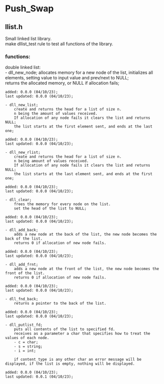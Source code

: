 # Push_Swap

## llist.h

Small linked list library.  
make dllist_test rule to test all functions of the library.  

### functions:  
double linked list:  
    - dll_new_node; 
        allocates memory for a new node of the list, initializes all elements, setting value to input value and prev/next to NULL;  
        returns the allocated memory, or NULL if allocation fails;  

    added: 0.0.0 (04/10/23);  
    last updated: 0.0.0 (04/10/23);  

    - dll_new_list;  
        create and returns the head for a list of size n.  
        n being the amount of values received.  
        If allocation of any node fails it clears the list and returns NULL;  
        the list starts at the first element sent, and ends at the last one;  

    added: 0.0.0 (04/10/23);  
    last updated: 0.0.0 (04/10/23);  

    - dll_new_rlist;  
        create and returns the head for a list of size n.  
        n being amount of values received.  
        If allocation of any node fails it clears the list and returns NULL;  
        the list starts at the last element sent, and ends at the first one;  

    added: 0.0.0 (04/10/23);  
    last updated: 0.0.0 (04/10/23);  

    - dll_clear;  
        frees the memory for every node on the list.  
        set the head of the list to NULL;  

    added: 0.0.0 (04/10/23);  
    last updated: 0.0.0 (04/10/23);  

    - dll_add_back;  
        adds a new node at the back of the list, the new node becomes the back of the list.  
        returns 0 if allocation of new node fails.  

    added: 0.0.0 (04/10/23);  
    last updated: 0.0.0 (04/10/23);  

    - dll_add_frnt;  
        adds a new node at the front of the list, the new node becomes the front of the list.  
        returns 0 if allocation of new node fails.  

    added: 0.0.0 (04/10/23);  
    last updated: 0.0.0 (04/10/23);  

    - dll_fnd_back;  
        returns a pointer to the back of the list.  

    added: 0.0.0 (04/10/23);  
    last updated: 0.0.0 (04/10/23);  

    - dll_putlist_fd;  
        puts all contents of the list to specified fd.  
        receives as a parameter a char that specifies how to treat the values of each node.  
        - c = char;  
        - s = string;  
        - i = int; 

        if content_type is any other char an error message will be displayed, if the list is empty, nothing will be displayed.  

    added: 0.0.0 (04/10/23);  
    last updated: 0.0.1 (04/10/23);  
